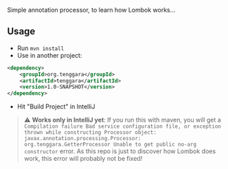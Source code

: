 Simple annotation processor, to learn how Lombok works...

## Usage

- Run `mvn install`
- Use in another project:
```xml
<dependency>
    <groupId>org.tenggara</groupId>
    <artifactId>tenggara</artifactId>
    <version>1.0-SNAPSHOT</version>
</dependency>
```
- Hit "Build Project" in IntelliJ

> :warning: **Works only in IntelliJ yet**: If you run this with maven, you will get a `Compilation failure Bad service configuration file, or exception thrown while constructing Processor object: javax.annotation.processing.Processor: org.tenggara.GetterProcessor Unable to get public no-arg constructor` error. As this repo is just to discover how Lombok does work, this error will probably not be fixed!
